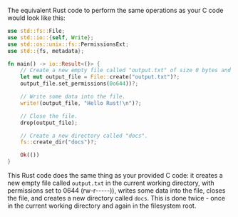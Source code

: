 The equivalent Rust code to perform the same operations as your C code would look like this:

```rust
use std::fs::File;
use std::io::{self, Write};
use std::os::unix::fs::PermissionsExt;
use std::{fs, metadata};

fn main() -> io::Result<()> {
    // Create a new empty file called "output.txt" of size 0 bytes and set the permissions to 0644 (rw-r-----)).
    let mut output_file = File::create("output.txt")?;
    output_file.set_permissions(0o644))?;

    // Write some data into the file.
    write!(output_file, "Hello Rust!\n")?;

    // Close the file.
    drop(output_file);

    // Create a new directory called "docs".
    fs::create_dir("docs")?;

    Ok(())
}
```
This Rust code does the same thing as your provided C code: it creates a new empty file called `output.txt` in the current working directory, with permissions set to 0644 (rw-r-----)), writes some data into the file, closes the file, and creates a new directory called `docs`. This is done twice - once in the current working directory and again in the filesystem root.
